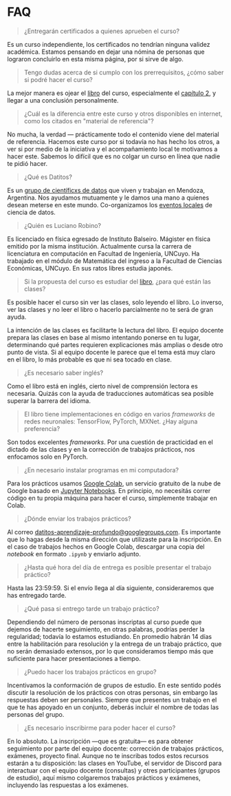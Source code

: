 FAQ
===

> ¿Entregarán certificados a quienes aprueben el curso?

Es un curso independiente, los certificados no tendrían ninguna validez académica.
Estamos pensando en dejar una nómina de personas que lograron concluirlo en esta misma
página, por si sirve de algo.

> Tengo dudas acerca de si cumplo con los prerrequisitos, ¿cómo saber si podré hacer el curso?

La mejor manera es ojear el [libro](https://d2l.ai) del curso, especialmente el [capítulo 2](https://d2l.ai/chapter_preliminaries/index.html),
y llegar a una conclusión personalmente.

> ¿Cuál es la diferencia entre este curso y otros disponibles en internet, como los citados en "material de referencia"?

No mucha, la verdad — prácticamente todo el contenido viene del material de referencia.
Hacemos este curso por si todavía no has hecho los otros, a ver si por medio de la iniciativa
y el acompañamiento local te motivamos a hacer este. Sabemos lo difícil que es no colgar
un curso en línea que nadie te pidió hacer.

<blockquote id="datitos">
  <p>¿Qué es Datitos?</p>
</blockquote>

Es un [grupo de científicxs de datos](https://github.com/orgs/datitos/people) que viven y trabajan en Mendoza, Argentina.
Nos ayudamos mutuamente y le damos una mano a quienes desean meterse en este mundo. Co-organizamos los
[eventos locales](https://www.meetup.com/ciencia-de-datos-en-mendoza) de ciencia de datos.

<blockquote id="lucho">
  <p>¿Quién es Luciano Robino?</p>
</blockquote>

Es licenciado en física egresado de Instituto Balseiro. Mágister en física emitido por la misma institución.
Actualmente cursa la carrera de licenciatura en computación en Facultad de Ingeniería, UNCuyo.
Ha trabajado en el módulo de Matemática del ingreso a la Facultad de Ciencias Económicas, UNCuyo.
En sus ratos libres estudia japonés.

> Si la propuesta del curso es estudiar del [libro](https://d2l.ai), ¿para qué están las clases?

Es posible hacer el curso sin ver las clases, solo leyendo el libro. Lo inverso, ver las clases y no leer el libro o hacerlo
parcialmente no te será de gran ayuda.

La intención de las clases es facilitarte la lectura del libro. El equipo docente prepara las clases en base al mismo intentando ponerse en tu lugar,
determinando qué partes requieren explicaciones más amplias o desde otro punto de vista. Si al equipo docente le parece que
el tema está muy claro en el libro, lo más probable es que ni sea tocado en clase.

> ¿Es necesario saber inglés?

Como el libro está en inglés, cierto nivel de comprensión lectora es necesaria. Quizás con la ayuda de traducciones automáticas
sea posible superar la barrera del idioma.

> El libro tiene implementaciones en código en varios _frameworks_ de redes neuronales: TensorFlow, PyTorch, MXNet.
¿Hay alguna preferencia?

Son todos excelentes _frameworks_. Por una cuestión de practicidad en el dictado de las clases y en la corrección de trabajos prácticos,
nos enfocamos solo en PyTorch.

> ¿En necesario instalar programas en mi computadora?

Para los prácticos usamos [Google Colab](https://colab.research.google.com/notebooks/basic_features_overview.ipynb),
un servicio gratuito de la nube de Google basado en [Jupyter Notebooks](https://jupyter.org).
En principio, no necesitás correr código en tu propia máquina para hacer el curso, simplemente trabajar en Colab.

> ¿Dónde enviar los trabajos prácticos?

Al correo [datitos-aprendizaje-profundo@googlegroups.com](mailto:datitos-aprendizaje-profundo@googlegroups.com).
Es importante que lo hagas desde la misma dirección que utilizaste para la inscripción. En el caso de trabajos hechos en
Google Colab, descargar una copia del _notebook_ en formato `.ipynb` y enviarlo adjunto.

> ¿Hasta qué hora del día de entrega es posible presentar el trabajo práctico?

Hasta las 23:59:59. Si el envío llega al día siguiente, consideraremos que has entregado tarde.

> ¿Qué pasa si entrego tarde un trabajo práctico?

Dependiendo del número de personas inscriptas al curso puede que dejemos de hacerte seguimiento,
en otras palabras, podrías perder la regularidad; todavía lo estamos estudiando. En promedio habrán
14 días entre la habilitación para resolución y la entrega de un trabajo práctico, que no serán
demasiado extensos, por lo que consideramos tiempo más que suficiente para hacer presentaciones a tiempo.

> ¿Puedo hacer los trabajos prácticos en grupo?

Incentivamos la conformación de grupos de estudio. En este sentido podés discutir la resolución de los prácticos
con otras personas, sin embargo las respuestas deben ser personales. Siempre que presentes un trabajo en el que te has
apoyado en un conjunto, deberás incluir el nombre de todas las personas del grupo.

> ¿Es necesario inscribirme para poder hacer el curso?

En lo absoluto. La inscripción —que es gratuita— es para obtener seguimiento por parte del equipo docente: corrección de trabajos prácticos,
exámenes, proyecto final. Aunque no te inscribas todos estos recursos estarán a tu disposición: las clases en YouTube, el servidor de Discord
para interactuar con el equipo docente (consultas) y otres participantes (grupos de estudio), aquí mismo colgaremos trabajos prácticos y exámenes,
incluyendo las respuestas a los exámenes.
